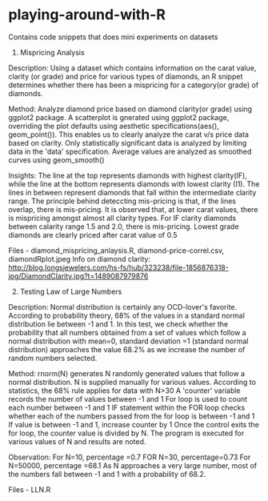 # playing-around-with-R
Contains code snippets that does mini experiments on datasets

1. Mispricing Analysis 

Description: 
Using a dataset which contains information on the carat value, clarity (or grade) and price for various types of diamonds, 
an R snippet determines whether there has been a mispricing for a category(or grade) of diamonds.

Method:
Analyze diamond price based on diamond clarity(or grade) using ggplot2 package. 
A scatterplot is gnerated using ggplot2 package, overriding the plot defaults using aesthetic specifications(aes(), geom_point()). This enables us to clearly analyze the carat v/s price data based on clarity. 
Only statistically significant data is analyzed by limiting data in the 'data' specification. 
Average values are analyzed as smoothed curves using geom_smooth() 

Insights:
The line at the top represents diamonds with highest clarity(IF), while the line at the bottom represents diamonds with lowest clarity (I1). The lines in between represent diamonds that fall within the intermediate clarity range. 
The principle behind deteccting mis-pricing is that, if the lines overlap, there is mis-pricing. 
It is observed that, at lower carat values, there is mispricing amongst almost all clarity types.
For IF clarity diamonds between calarity range 1.5 and 2.0, there is mis-pricing.
Lowest grade diamonds are clearly priced after carat value of 0.5

Files - diamond_mispricing_anlaysis.R, diamond-price-correl.csv, diamondRplot.jpeg
Info on diamond clarity: http://blog.longsjewelers.com/hs-fs/hub/323238/file-1856876318-jpg/DiamondClarity.jpg?t=1489087979876

2. Testing Law of Large Numbers

Description:
Normal distribution is certainly any OCD-lover's favorite. According to probability theory, 68% of the values in a standard normal distribution lie between -1 and 1.  In this test, we check whether the probability that all numbers obtained from a set of values which follow a normal distribution with mean=0, standard deviation =1 (standard normal distribution) approaches the value 68.2% as we increase the number of random numbers selected. 

Method:
rnorm(N) generates N randomly generated values that follow a normal distribution. 
N is supplied manually for various values. According to statistics, the 68% rule applies for data with N>30
A 'counter' variable records the number of values between -1 and 1
For loop is used to count each number between -1 and 1
IF statement within the FOR loop checks whether each of the numbers passed from the for loop is between -1 and 1
If value is between -1 and 1, increase counter by 1
Once the control exits the for loop, the counter value is divided by N.
The program is executed for various values of N and results are noted.

Observation:
For N=10, percentage =0.7
FOR N=30, percentage=0.73
For N=50000, percentage =68.1
As N approaches a very large number, most of the numbers fall between -1 and 1 with a probability of 68.2.


Files - LLN.R

